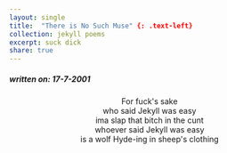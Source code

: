 ```yaml
---
layout: single
title:  "There is No Such Muse" {: .text-left}
collection: jekyll poems
excerpt: suck dick
share: true
---
```


<h5> written on: 17-7-2001 </h5>
<p style="text-align: center;">
For fuck's sake <br>
who said Jekyll was easy <br>
ima slap that bitch in the cunt <br>
whoever said Jekyll was easy <br>
is a wolf Hyde-ing in sheep's clothing
</p>